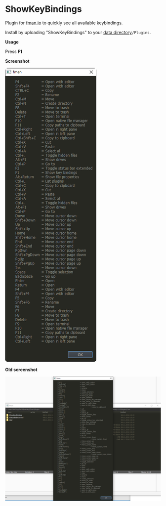 # ShowKeyBindings

Plugin for [fman.io](https://fman.io) to quickly see all available keybindings.  

Install by uploading "ShowKeyBindings" to your [data directory](https://fman.io/docs/customizing-fman)`/Plugins`.

**Usage**

Press **F1**

**Screenshot**

![Screenshot Windows 10 - New](fman-plugin-showkeybindings-w10-2.png)

**Old screenshot**

![Screenshot Windows 10](fman-plugin-showkeybindings-w10.png)
